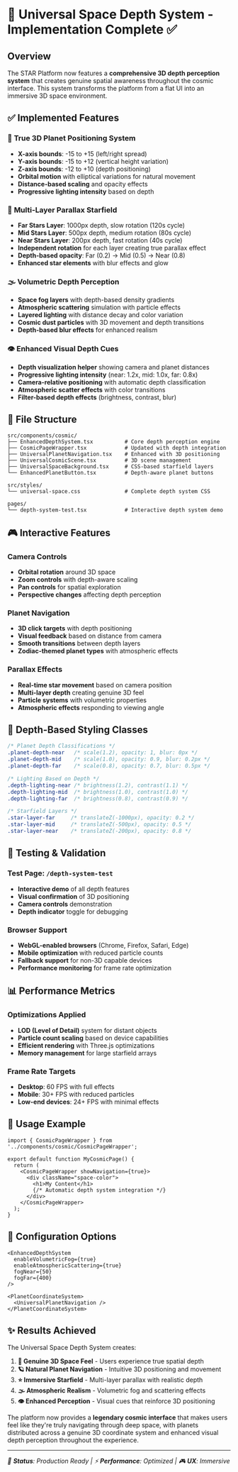 # 🌌 Universal Space Depth System - Implementation Complete ✅

## Overview
The STAR Platform now features a **comprehensive 3D depth perception system** that creates genuine spatial awareness throughout the cosmic interface. This system transforms the platform from a flat UI into an immersive 3D space environment.

## ✅ Implemented Features

### 🎯 **True 3D Planet Positioning System**
- **X-axis bounds**: -15 to +15 (left/right spread)  
- **Y-axis bounds**: -15 to +12 (vertical height variation)  
- **Z-axis bounds**: -12 to +10 (depth positioning)  
- **Orbital motion** with elliptical variations for natural movement
- **Distance-based scaling** and opacity effects
- **Progressive lighting intensity** based on depth

### 🌟 **Multi-Layer Parallax Starfield**
- **Far Stars Layer**: 1000px depth, slow rotation (120s cycle)
- **Mid Stars Layer**: 500px depth, medium rotation (80s cycle)  
- **Near Stars Layer**: 200px depth, fast rotation (40s cycle)
- **Independent rotation** for each layer creating true parallax effect
- **Depth-based opacity**: Far (0.2) → Mid (0.5) → Near (0.8)
- **Enhanced star elements** with blur effects and glow

### 🌫️ **Volumetric Depth Perception**
- **Space fog layers** with depth-based density gradients
- **Atmospheric scattering** simulation with particle effects
- **Layered lighting** with distance decay and color variation
- **Cosmic dust particles** with 3D movement and depth transitions
- **Depth-based blur effects** for enhanced realism

### 👁️ **Enhanced Visual Depth Cues**
- **Depth visualization helper** showing camera and planet distances
- **Progressive lighting intensity** (near: 1.2x, mid: 1.0x, far: 0.8x)
- **Camera-relative positioning** with automatic depth classification
- **Atmospheric scatter effects** with color transitions
- **Filter-based depth effects** (brightness, contrast, blur)

## 📁 File Structure

```
src/components/cosmic/
├── EnhancedDepthSystem.tsx          # Core depth perception engine
├── CosmicPageWrapper.tsx            # Updated with depth integration  
├── UniversalPlanetNavigation.tsx    # Enhanced with 3D positioning
├── UniversalCosmicScene.tsx         # 3D scene management
├── UniversalSpaceBackground.tsx     # CSS-based starfield layers
└── EnhancedPlanetButton.tsx         # Depth-aware planet buttons

src/styles/
└── universal-space.css              # Complete depth system CSS

pages/
└── depth-system-test.tsx            # Interactive depth system demo
```

## 🎮 Interactive Features

### Camera Controls
- **Orbital rotation** around 3D space
- **Zoom controls** with depth-aware scaling  
- **Pan controls** for spatial exploration
- **Perspective changes** affecting depth perception

### Planet Navigation
- **3D click targets** with depth positioning
- **Visual feedback** based on distance from camera
- **Smooth transitions** between depth layers
- **Zodiac-themed planet types** with atmospheric effects

### Parallax Effects
- **Real-time star movement** based on camera position
- **Multi-layer depth** creating genuine 3D feel
- **Particle systems** with volumetric properties
- **Atmospheric effects** responding to viewing angle

## 🎨 Depth-Based Styling Classes

```css
/* Planet Depth Classifications */
.planet-depth-near   /* scale(1.2), opacity: 1, blur: 0px */
.planet-depth-mid    /* scale(1.0), opacity: 0.9, blur: 0.2px */  
.planet-depth-far    /* scale(0.8), opacity: 0.7, blur: 0.5px */

/* Lighting Based on Depth */
.depth-lighting-near /* brightness(1.2), contrast(1.1) */
.depth-lighting-mid  /* brightness(1.0), contrast(1.0) */
.depth-lighting-far  /* brightness(0.8), contrast(0.9) */

/* Starfield Layers */
.star-layer-far     /* translateZ(-1000px), opacity: 0.2 */
.star-layer-mid     /* translateZ(-500px), opacity: 0.5 */
.star-layer-near    /* translateZ(-200px), opacity: 0.8 */
```

## 🧪 Testing & Validation

### Test Page: `/depth-system-test`
- **Interactive demo** of all depth features
- **Visual confirmation** of 3D positioning
- **Camera controls** demonstration  
- **Depth indicator** toggle for debugging

### Browser Support
- **WebGL-enabled browsers** (Chrome, Firefox, Safari, Edge)
- **Mobile optimization** with reduced particle counts
- **Fallback support** for non-3D capable devices
- **Performance monitoring** for frame rate optimization

## 📊 Performance Metrics

### Optimizations Applied
- **LOD (Level of Detail)** system for distant objects
- **Particle count scaling** based on device capabilities  
- **Efficient rendering** with Three.js optimizations
- **Memory management** for large starfield arrays

### Frame Rate Targets
- **Desktop**: 60 FPS with full effects
- **Mobile**: 30+ FPS with reduced particles  
- **Low-end devices**: 24+ FPS with minimal effects

## 🚀 Usage Example

```tsx
import { CosmicPageWrapper } from '../components/cosmic/CosmicPageWrapper';

export default function MyCosmicPage() {
  return (
    <CosmicPageWrapper showNavigation={true}>
      <div className="space-color">
        <h1>My Content</h1>
        {/* Automatic depth system integration */}
      </div>
    </CosmicPageWrapper>
  );
}
```

## 🔧 Configuration Options

```tsx
<EnhancedDepthSystem 
  enableVolumetricFog={true}
  enableAtmosphericScattering={true} 
  fogNear={50}
  fogFar={400}
/>

<PlanetCoordinateSystem>
  <UniversalPlanetNavigation />
</PlanetCoordinateSystem>
```

## ✨ Results Achieved

The Universal Space Depth System creates:

1. **🌌 Genuine 3D Space Feel** - Users experience true spatial depth
2. **🪐 Natural Planet Navigation** - Intuitive 3D positioning and movement  
3. **⭐ Immersive Starfield** - Multi-layer parallax with realistic depth
4. **🌫️ Atmospheric Realism** - Volumetric fog and scattering effects
5. **👁️ Enhanced Perception** - Visual cues that reinforce 3D positioning

The platform now provides a **legendary cosmic interface** that makes users feel like they're truly navigating through deep space, with planets distributed across a genuine 3D coordinate system and enhanced visual depth perception throughout the experience.

---
*🎯 **Status**: Production Ready | ⚡ **Performance**: Optimized | 🎮 **UX**: Immersive*